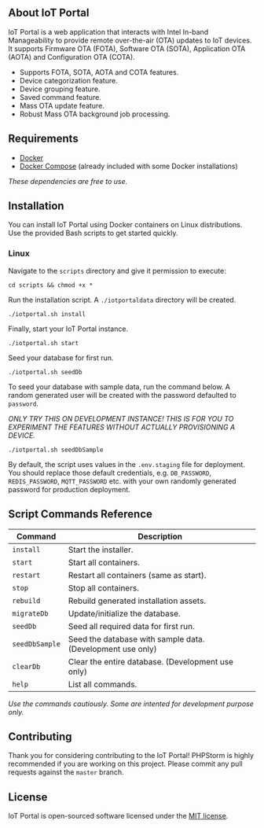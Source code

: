 ## About IoT Portal

IoT Portal is a web application that interacts with Intel In-band Manageability to provide remote over-the-air (OTA) updates to IoT devices. It supports Firmware OTA (FOTA), Software OTA (SOTA), Application OTA (AOTA) and Configuration OTA (COTA). 

- Supports FOTA, SOTA, AOTA and COTA features.
- Device categorization feature.
- Device grouping feature.
- Saved command feature.
- Mass OTA update feature.
- Robust Mass OTA background job processing.

## Requirements

- [Docker](https://www.docker.com/community-edition#/download)
- [Docker Compose](https://docs.docker.com/compose/install/) (already included with some Docker installations)

*These dependencies are free to use.*

## Installation

You can install IoT Portal using Docker containers on Linux distributions. Use the provided Bash scripts to get started quickly.

### Linux

Navigate to the `scripts` directory and give it permission to execute:

```
cd scripts && chmod +x *
```

Run the installation script. A `./iotportaldata` directory will be created.

```
./iotportal.sh install 
```

Finally, start your IoT Portal instance.

```
./iotportal.sh start 
```

Seed your database for first run.

```
./iotportal.sh seedDb 
```

To seed your database with sample data, run the command below. A random generated user will be created with the password defaulted to `password`.

*ONLY TRY THIS ON DEVELOPMENT INSTANCE! THIS IS FOR YOU TO EXPERIMENT THE FEATURES WITHOUT ACTUALLY PROVISIONING A DEVICE.*
```
./iotportal.sh seedDbSample 
```

By default, the script uses values in the `.env.staging` file for deployment. You should replace those default credentials, e.g. `DB_PASSWORD`, `REDIS_PASSWORD`, `MQTT_PASSWORD` etc.  with your own randomly generated password for production deployment.

## Script Commands Reference

Command | Description
---------------------- | ------------------------------------
`install` | Start the installer.
`start` | Start all containers.
`restart`	| Restart all containers (same as start).
`stop` | Stop all containers.
`rebuild`	| Rebuild generated installation assets.
`migrateDb` | Update/initialize the database.
`seedDb` | Seed all required data for first run.
`seedDbSample` | Seed the database with sample data. (Development use only)
`clearDb` | Clear the entire database. (Development use only)
`help` | List all commands.

*Use the commands cautiously. Some are intented for development purpose only.*

## Contributing

Thank you for considering contributing to the IoT Portal! PHPStorm is highly recommended if you are working on this project. Please commit any pull requests against the `master` branch.

## License

IoT Portal is open-sourced software licensed under the [MIT license](https://opensource.org/licenses/MIT).

